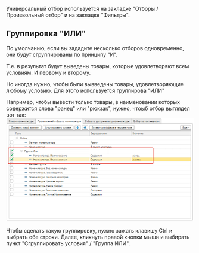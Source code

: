 Универсальный отбор используется на закладке "Отборы / Произвольный отбор" и на закладке "Фильтры".

## Группировка "ИЛИ"

По умолчанию, если вы зададите несколько отборов одновременно, они будут сгруппированы по принципу "И".

Т.е. в результат будут выведены товары, которые удовлетворяют всем условиям. И первому и второму.

Но иногда нужно, чтобы были вывведены товары, удовлетворяющие любому условию. Для этого используется группирова "ИЛИ"

Например, чтобы вывести только товары, в наименовании которых содержится слова "ранец" или "рюкзак", нужно, чтоыб отбор выглядел вот так:
![](_attachments/Отбор%20с%20группировкой%20ИЛИ%2020210816110903.png)

Чтобы сделать такую группировку, нужно зажать клавишу Ctrl и выбрать обе строки. Далее, кликнуть правой кнопки мыши и выбирать пункт "Сгруппировать условия" / "Группа ИЛИ".